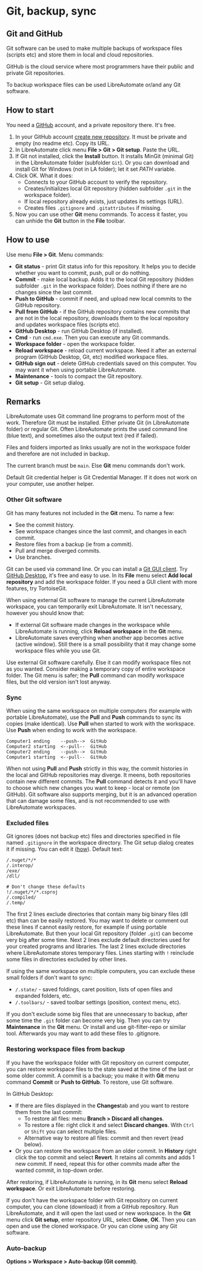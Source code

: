 # Git, backup, sync

## Git and GitHub

Git software can be used to make multiple backups of workspace files (scripts etc) and store them in local and cloud repositories.

GitHub is the cloud service where most programmers have their public and private Git repositories.

To backup workspace files can be used LibreAutomate or/and any Git software.

## How to start

You need a [GitHub](https://github.com/) account, and a private repository there. It's free.

1. In your GitHub account [create new repository](https://github.com/new). It must be private and empty (no readme etc). Copy its URL.
2. In LibreAutomate click menu **File > Git > Git setup**. Paste the URL.
3. If Git not installed, click the **Install** button. It installs MinGit (minimal Git) in the LibreAutomate folder (subfolder `Git`). Or you can download and install Git for Windows (not in LA folder); let it set *PATH* variable.
4. Click OK. What it does:
    - Connects to your GitHub account to verify the repository.
    - Creates/initializes local Git repository (hidden subfolder `.git` in the workspace folder).
    - If local repository already exists, just updates its settings (URL).
    - Creates files `.gitignore` and `.gitattributes` if missing.
5. Now you can use other **Git** menu commands. To access it faster, you can unhide the **Git** button in the **File** toolbar.

## How to use

Use menu **File > Git**. Menu commands:

- **Git status** - print Git status info for this repository. It helps you to decide whether you want to commit, push, pull or do nothing.
- **Commit** - make local backup. Adds it to the local Git repository (hidden subfolder `.git` in the workspace folder). Does nothing if there are no changes since the last commit.
- **Push to GitHub** - commit if need, and upload new local commits to the GitHub repository.
- **Pull from GitHub** - if the GitHub repository contains new commits that are not in the local repository, downloads them to the local repository and updates workspace files (scripts etc).
- **GitHub Desktop** - run GitHub Desktop (if installed).
- **Cmd** - run `cmd.exe`. Then you can execute any Git commands.
- **Workspace folder** - open the workspace folder.
- **Reload workspace** - reload current workspace. Need it after an external program (GitHub Desktop, Git, etc) modified workspace files.
- **GitHub sign out** - delete GitHub credentials saved on this computer. You may want it when using portable LibreAutomate.
- **Maintenance** - tools to compact the Git repository.
- **Git setup** - Git setup dialog.

## Remarks

LibreAutomate uses Git command line programs to perform most of the work. Therefore Git must be installed. Either private Git (in LibreAutomate folder) or regular Git. Often LibreAutomate prints the used command line (blue text), and sometimes also the output text (red if failed).

Files and folders imported as links usually are not in the workspace folder and therefore are not included in backup.

The current branch must be `main`. Else **Git** menu commands don't work.

Default Git credential helper is Git Credential Manager. If it does not work on your computer, use another helper.

### Other Git software

Git has many features not included in the **Git** menu. To name a few:

- See the commit history.
- See workspace changes since the last commit, and changes in each commit.
- Restore files from a backup (ie from a commit).
- Pull and merge diverged commits.
- Use branches.

Git can be used via command line. Or you can install a [Git GUI client](https://git-scm.com/downloads/guis). Try [GitHub Desktop](https://desktop.github.com/), it's free and easy to use. In its **File** menu select **Add local repository** and add the workspace folder. If you need a GUI client with more features, try TortoiseGit.

When using external Git software to manage the current LibreAutomate workspace, you can temporarily exit LibreAutomate. It isn't necessary, however you should know that:

- If external Git software made changes in the workspace while LibreAutomate is running, click **Reload workspace** in the **Git** menu.
- LibreAutomate saves everything when another app becomes active (active window). Still there is a small possibility that it may change some workspace files while you use Git.

Use external Git software carefully. Else it can modify workspace files not as you wanted. Consider making a temporary copy of entire workspace folder. The Git menu is safer; the **Pull** command can modify workspace files, but the old version isn't lost anyway.

### Sync

When using the same workspace on multiple computers (for example with portable LibreAutomate), use the **Pull** and **Push** commands to sync its copies (make identical). Use **Pull** when started to work with the workspace. Use **Push** when ending to work with the workspace.

```
Computer1 ending    --push-->  GitHub
Computer2 starting  <--pull--  GitHub
Computer2 ending    --push-->  GitHub
Computer1 starting  <--pull--  GitHub
```

When not using **Pull** and **Push** strictly in this way, the commit histories in the local and GitHub repositories may diverge. It meens, both repositories contain new different commits. The **Pull** command detects it and you'll have to choose which new changes you want to keep - local or remote (on GitHub). Git software also supports merging, but it is an advanced operation that can damage some files, and is not recommended to use with LibreAutomate workspaces.

### Excluded files

Git ignores (does not backup etc) files and directories specified in file named `.gitignore` in the workspace directory. The Git setup dialog creates it if missing. You can edit it ([how](https://www.google.com/search?q=.gitignore)). Default text:

```
/.nuget/*/*
/.interop/
/exe/
/dll/

# Don't change these defaults
!/.nuget/*/*.csproj
/.compiled/
/.temp/

```

The first 2 lines exclude directories that contain many big binary files (dll etc) than can be easily restored. You may want to delete or comment out these lines if cannot easily restore, for example if using portable LibreAutomate. But then your local Git repository (folder `.git`) can become very big after some time. Next 2 lines exclude default directories used for your created programs and libraries. The last 2 lines exclude directories where LibreAutomate stores temporary files. Lines starting with `!` reinclude some files in directories excluded by other lines.

If using the same workspace on multiple computers, you can exclude these small folders if don't want to sync:

- `/.state/` - saved foldings, caret position, lists of open files and expanded folders, etc.
- `/.toolbars/` - saved toolbar settings (position, context menu, etc).

If you don't exclude some big files that are unnecessary to backup, after some time the `.git` folder can become very big. Then you can try **Maintenance** in the **Git** menu. Or install and use git-filter-repo or similar tool. Afterwards you may want to add these files to .gitignore.

### Restoring workspace files from backup

If you have the workspace folder with Git repository on current computer, you can restore workspace files to the state saved at the time of the last or some older commit. A commit is a backup; you make it with **Git** menu command **Commit** or **Push to GitHub**. To restore, use Git software.

In GitHub Desktop:

- If there are files displayed in the **Changes**tab and you want to restore them from the last commit:
    - To restore all files: menu **Branch > Discard all changes**.
    - To restore a file: right click it and select **Discard changes**. With `Ctrl` or `Shift` you can select multiple files.
    - Alternative way to restore all files: commit and then revert (read below).
- Or you can restore the workspace from an older commit. In **History** right click the top commit and select **Revert**. It retains all commits and adds 1 new commit. If need, repeat this for other commits made after the wanted commit, in top-down order.

After restoring, if LibreAutomate is running, in its **Git** menu select **Reload workspace**. Or exit LibreAutomate before restoring.

If you don't have the workspace folder with Git repository on current computer, you can clone (download) it from a GitHub repository. Run LibreAutomate, and it will open the last used or new workspace. In the **Git** menu click **Git setup**, enter repository URL, select **Clone**, **OK**. Then you can open and use the cloned workspace. Or you can clone using any Git software.

### Auto-backup

**Options > Workspace > Auto-backup (Git commit)**.